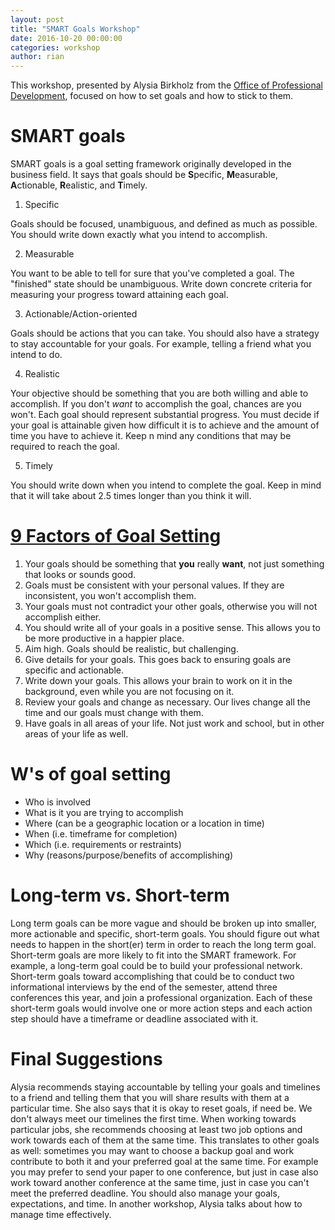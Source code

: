 ```yaml
---
layout: post
title: "SMART Goals Workshop"
date: 2016-10-20 00:00:00
categories: workshop
author: rian
---
```


This workshop, presented by Alysia Birkholz from the [Office of Professional Development](https://www.umass.edu/gradschool/office-of-professional-development), focused on how to set goals and how to stick to them.

<!--break-->

# SMART goals

SMART goals is a goal setting framework originally developed in the business field. It says that goals should be **S**pecific,
**M**easurable, **A**ctionable, **R**ealistic, and **T**imely.

1. Specific

Goals should be focused, unambiguous, and defined as much as possible. You should write down exactly what you intend to
accomplish.

2. Measurable

You want to be able to tell for sure that you've completed a goal. The "finished" state should be unambiguous. Write down
concrete criteria for measuring your progress toward attaining each goal.

3. Actionable/Action-oriented

Goals should be actions that you can take. You should also have a strategy to stay accountable for your goals. For example,
telling a friend what you intend to do.

4. Realistic

Your objective should be something that you are both willing and able to accomplish. If you don't *want* to accomplish the
goal, chances are you won't. Each goal should represent substantial progress. You must decide if your goal is attainable given
how difficult it is to achieve and the amount of time you have to achieve it. Keep n mind any conditions that may be required
to reach the goal.

5. Timely

You should write down when you intend to complete the goal. Keep in mind that it will take about 2.5 times longer than you
think it will.

# [9 Factors of Goal Setting](www.umassd.edu/fycm/goalsetting/resources/writtengoals/)

1. Your goals should be something that **you** really **want**, not just something that looks or sounds good.
2. Goals must be consistent with your personal values. If they are inconsistent, you won't accomplish them.
3. Your goals must not contradict your other goals, otherwise you will not accomplish either.
4. You should write all of your goals in a positive sense. This allows you to be more productive in a happier place.
5. Aim high. Goals should be realistic, but challenging.
6. Give details for your goals. This goes back to ensuring goals are specific and actionable.
7. Write down your goals. This allows your brain to work on it in the background, even while you are not focusing on it.
8. Review your goals and change as necessary. Our lives change all the time and our goals must change with them.
9. Have goals in all areas of your life. Not just work and school, but in other areas of your life as well.

# W's of goal setting

- Who is involved
- What is it you are trying to accomplish
- Where (can be a geographic location or a location in time)
- When (i.e. timeframe for completion)
- Which (i.e. requirements or restraints)
- Why (reasons/purpose/benefits of accomplishing)

# Long-term vs. Short-term

Long term goals can be more vague and should be broken up into smaller, more actionable and specific, short-term goals. You
should figure out what needs to happen in the short(er) term in order to reach the long term goal. Short-term goals are more
likely to fit into the SMART framework. For example, a long-term goal could be to build your professional network. Short-term
goals toward accomplishing that could be to conduct two informational interviews by the end of the semester, attend three
conferences this year, and join a professional organization. Each of these short-term goals would involve one or more action
steps and each action step should have a timeframe or deadline associated with it.

# Final Suggestions

Alysia recommends staying accountable by telling your goals and timelines to a friend and telling them that you will share
results with them at a particular time.  She also says that it is okay to reset goals, if need be. We don't always meet our
timelines the first time. When working towards particular jobs, she recommends choosing at least two job options and work
towards each of them at the same time. This translates to other goals as well: sometimes you may want to choose a backup goal
and work contribute to both it and your preferred goal at the same time. For example you may prefer to send your paper to one
conference, but just in case also work toward another conference at the same time, just in case you can't meet the preferred
deadline. You should also manage your goals, expectations, and time. In another workshop, Alysia talks about how to manage
time effectively.
